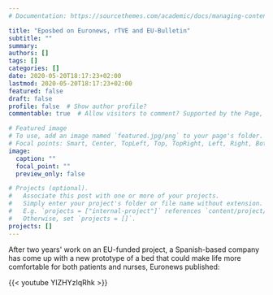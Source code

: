 ```yaml
---
# Documentation: https://sourcethemes.com/academic/docs/managing-content/

title: "Eposbed on Euronews, rTVE and EU-Bulletin"
subtitle: ""
summary: 
authors: []
tags: []
categories: []
date: 2020-05-20T18:17:23+02:00
lastmod: 2020-05-20T18:17:23+02:00
featured: false
draft: false
profile: false  # Show author profile?
commentable: true  # Allow visitors to comment? Supported by the Page, Post, and Docs content types.

# Featured image
# To use, add an image named `featured.jpg/png` to your page's folder.
# Focal points: Smart, Center, TopLeft, Top, TopRight, Left, Right, BottomLeft, Bottom, BottomRight.
image:
  caption: ""
  focal_point: ""
  preview_only: false

# Projects (optional).
#   Associate this post with one or more of your projects.
#   Simply enter your project's folder or file name without extension.
#   E.g. `projects = ["internal-project"]` references `content/project/deep-learning/index.md`.
#   Otherwise, set `projects = []`.
projects: []
---
```


After two years' work on an EU-funded project, a Spanish-based company has come up with a new prototype of a bed that could make life more comfortable for both patients and nurses, Euronews published:

{{< youtube YIZHYzIqRhk >}}

